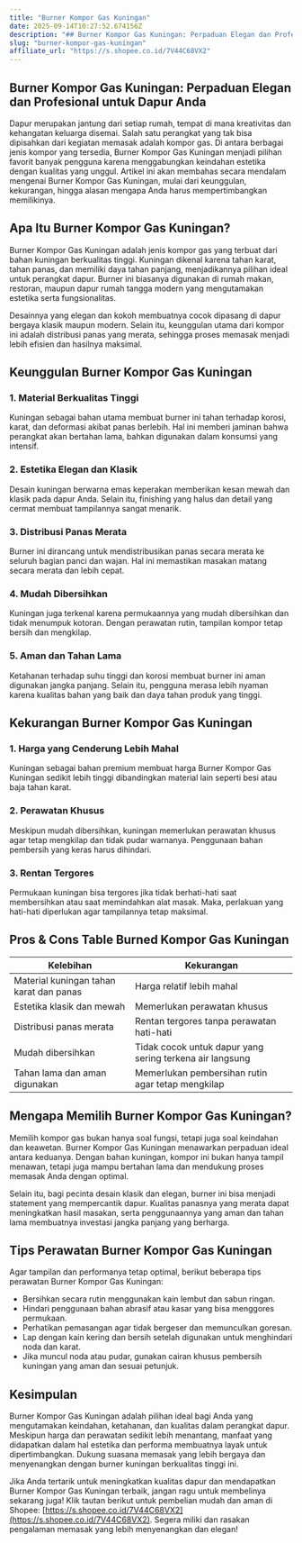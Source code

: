 ```yaml
---
title: "Burner Kompor Gas Kuningan"
date: 2025-09-14T10:27:52.674156Z
description: "## Burner Kompor Gas Kuningan: Perpaduan Elegan dan Profesional untuk Dapur Anda..."
slug: "burner-kompor-gas-kuningan"
affiliate_url: "https://s.shopee.co.id/7V44C68VX2"
---
```

## Burner Kompor Gas Kuningan: Perpaduan Elegan dan Profesional untuk Dapur Anda

Dapur merupakan jantung dari setiap rumah, tempat di mana kreativitas dan kehangatan keluarga disemai. Salah satu perangkat yang tak bisa dipisahkan dari kegiatan memasak adalah kompor gas. Di antara berbagai jenis kompor yang tersedia, Burner Kompor Gas Kuningan menjadi pilihan favorit banyak pengguna karena menggabungkan keindahan estetika dengan kualitas yang unggul. Artikel ini akan membahas secara mendalam mengenai Burner Kompor Gas Kuningan, mulai dari keunggulan, kekurangan, hingga alasan mengapa Anda harus mempertimbangkan memilikinya.

## Apa Itu Burner Kompor Gas Kuningan?

Burner Kompor Gas Kuningan adalah jenis kompor gas yang terbuat dari bahan kuningan berkualitas tinggi. Kuningan dikenal karena tahan karat, tahan panas, dan memiliki daya tahan panjang, menjadikannya pilihan ideal untuk perangkat dapur. Burner ini biasanya digunakan di rumah makan, restoran, maupun dapur rumah tangga modern yang mengutamakan estetika serta fungsionalitas.

Desainnya yang elegan dan kokoh membuatnya cocok dipasang di dapur bergaya klasik maupun modern. Selain itu, keunggulan utama dari kompor ini adalah distribusi panas yang merata, sehingga proses memasak menjadi lebih efisien dan hasilnya maksimal.

## Keunggulan Burner Kompor Gas Kuningan

### 1. Material Berkualitas Tinggi

Kuningan sebagai bahan utama membuat burner ini tahan terhadap korosi, karat, dan deformasi akibat panas berlebih. Hal ini memberi jaminan bahwa perangkat akan bertahan lama, bahkan digunakan dalam konsumsi yang intensif.

### 2. Estetika Elegan dan Klasik

Desain kuningan berwarna emas keperakan memberikan kesan mewah dan klasik pada dapur Anda. Selain itu, finishing yang halus dan detail yang cermat membuat tampilannya sangat menarik.

### 3. Distribusi Panas Merata

Burner ini dirancang untuk mendistribusikan panas secara merata ke seluruh bagian panci dan wajan. Hal ini memastikan masakan matang secara merata dan lebih cepat.

### 4. Mudah Dibersihkan

Kuningan juga terkenal karena permukaannya yang mudah dibersihkan dan tidak menumpuk kotoran. Dengan perawatan rutin, tampilan kompor tetap bersih dan mengkilap.

### 5. Aman dan Tahan Lama

Ketahanan terhadap suhu tinggi dan korosi membuat burner ini aman digunakan jangka panjang. Selain itu, pengguna merasa lebih nyaman karena kualitas bahan yang baik dan daya tahan produk yang tinggi.

## Kekurangan Burner Kompor Gas Kuningan

### 1. Harga yang Cenderung Lebih Mahal

Kuningan sebagai bahan premium membuat harga Burner Kompor Gas Kuningan sedikit lebih tinggi dibandingkan material lain seperti besi atau baja tahan karat.

### 2. Perawatan Khusus

Meskipun mudah dibersihkan, kuningan memerlukan perawatan khusus agar tetap mengkilap dan tidak pudar warnanya. Penggunaan bahan pembersih yang keras harus dihindari.

### 3. Rentan Tergores

Permukaan kuningan bisa tergores jika tidak berhati-hati saat membersihkan atau saat memindahkan alat masak. Maka, perlakuan yang hati-hati diperlukan agar tampilannya tetap maksimal.

## Pros & Cons Table Burned Kompor Gas Kuningan

| **Kelebihan** | **Kekurangan** |
|----------------|----------------|
| Material kuningan tahan karat dan panas | Harga relatif lebih mahal |
| Estetika klasik dan mewah | Memerlukan perawatan khusus |
| Distribusi panas merata | Rentan tergores tanpa perawatan hati-hati |
| Mudah dibersihkan | Tidak cocok untuk dapur yang sering terkena air langsung |
| Tahan lama dan aman digunakan | Memerlukan pembersihan rutin agar tetap mengkilap |

## Mengapa Memilih Burner Kompor Gas Kuningan?

Memilih kompor gas bukan hanya soal fungsi, tetapi juga soal keindahan dan keawetan. Burner Kompor Gas Kuningan menawarkan perpaduan ideal antara keduanya. Dengan bahan kuningan, kompor ini bukan hanya tampil menawan, tetapi juga mampu bertahan lama dan mendukung proses memasak Anda dengan optimal.

Selain itu, bagi pecinta desain klasik dan elegan, burner ini bisa menjadi statement yang mempercantik dapur. Kualitas panasnya yang merata dapat meningkatkan hasil masakan, serta penggunaannya yang aman dan tahan lama membuatnya investasi jangka panjang yang berharga.

## Tips Perawatan Burner Kompor Gas Kuningan

Agar tampilan dan performanya tetap optimal, berikut beberapa tips perawatan Burner Kompor Gas Kuningan:

- Bersihkan secara rutin menggunakan kain lembut dan sabun ringan.
- Hindari penggunaan bahan abrasif atau kasar yang bisa menggores permukaan.
- Perhatikan pemasangan agar tidak bergeser dan memunculkan goresan.
- Lap dengan kain kering dan bersih setelah digunakan untuk menghindari noda dan karat.
- Jika muncul noda atau pudar, gunakan cairan khusus pembersih kuningan yang aman dan sesuai petunjuk.

## Kesimpulan

Burner Kompor Gas Kuningan adalah pilihan ideal bagi Anda yang mengutamakan keindahan, ketahanan, dan kualitas dalam perangkat dapur. Meskipun harga dan perawatan sedikit lebih menantang, manfaat yang didapatkan dalam hal estetika dan performa membuatnya layak untuk dipertimbangkan. Dukung suasana memasak yang lebih bergaya dan menyenangkan dengan burner kuningan berkualitas tinggi ini.

Jika Anda tertarik untuk meningkatkan kualitas dapur dan mendapatkan Burner Kompor Gas Kuningan terbaik, jangan ragu untuk membelinya sekarang juga! Klik tautan berikut untuk pembelian mudah dan aman di Shopee: [https://s.shopee.co.id/7V44C68VX2](https://s.shopee.co.id/7V44C68VX2). Segera miliki dan rasakan pengalaman memasak yang lebih menyenangkan dan elegan!
